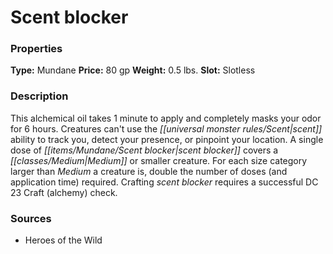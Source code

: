 ﻿---
Title: "Scent blocker"
Type: "Mundane"
Price: "80 gp"
Weight: "0.5 lbs."
Slot: "Slotless"
Description: |
  "This alchemical oil takes 1 minute to apply and completely masks your odor for 6 hours. Creatures can't use the scent ability to track you, detect your presence, or pinpoint your location. A single dose of scent blocker covers a Medium or smaller creature. For each size category larger than Medium a creature is, double the number of doses (and application time) required. Crafting scent blocker requires a successful DC 23 Craft (alchemy) check."
Sources: "['Heroes of the Wild']"
---

# Scent blocker

### Properties

**Type:** Mundane **Price:** 80 gp **Weight:** 0.5 lbs. **Slot:** Slotless

### Description

This alchemical oil takes 1 minute to apply and completely masks your odor for 6 hours. Creatures can't use the _[[universal monster rules/Scent|scent]]_ ability to track you, detect your presence, or pinpoint your location. A single dose of _[[items/Mundane/Scent blocker|scent blocker]]_ covers a _[[classes/Medium|Medium]]_ or smaller creature. For each size category larger than _Medium_ a creature is, double the number of doses (and application time) required. Crafting _scent blocker_ requires a successful DC 23 Craft (alchemy) check.

### Sources

* Heroes of the Wild